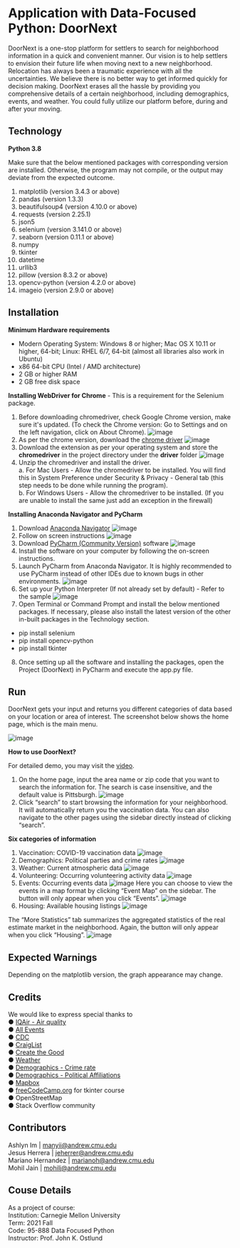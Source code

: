 # Application with Data-Focused Python: DoorNext

DoorNext is a one-stop platform for settlers to search for neighborhood information in a quick and convenient manner. Our vision is to help settlers to envision their future life when moving next to a new neighborhood. Relocation has always been a traumatic experience with all the uncertainties. We believe there is no better way to get informed quickly for decision making. DoorNext erases all the hassle by providing you comprehensive details of a certain neighborhood, including demographics, events, and weather. You could fully utilize our platform before, during and after your moving.

## Technology

**Python 3.8**

Make sure that the below mentioned packages with corresponding version are installed. Otherwise, the program may not compile, or the output may deviate from the expected outcome.
1. matplotlib (version 3.4.3 or above)
2. pandas (version 1.3.3)
3. beautifulsoup4 (version 4.10.0 or above)
4. requests (version 2.25.1)
5. json5
6. selenium (version 3.141.0 or above)
7. seaborn (version 0.11.1 or above)
8. numpy
9. tkinter
10. datetime
11. urllib3
12. pillow (version 8.3.2 or above)
13. opencv-python (version 4.2.0 or above)
14. imageio (version 2.9.0 or above)

## Installation

**Minimum Hardware requirements**

* Modern Operating System: Windows 8 or higher; Mac OS X 10.11 or higher, 64-bit; Linux: RHEL 6/7, 64-bit (almost all libraries also work in Ubuntu) 
* x86 64-bit CPU (Intel / AMD architecture)
* 2 GB or higher RAM
* 2 GB free disk space

**Installing WebDriver for Chrome** - This is a requirement for the Selenium package.
1. Before downloading chromedriver, check Google Chrome version, make sure it's updated. (To check the Chrome version: Go to Settings and on the left navigation, click on About Chrome).
![image](https://user-images.githubusercontent.com/48016878/210124359-c00e14fe-4bae-4db5-b5a2-6a277b80d405.png)
2. As per the chrome version, download the [chrome driver](https://chromedriver.chromium.org/downloads)
![image](https://user-images.githubusercontent.com/48016878/210124456-f678bc2e-6341-419d-a2d6-5229ae0fddbf.png)
3. Download the extension as per your operating system and store the **chromedriver** in the project directory under the **driver** folder
![image](https://user-images.githubusercontent.com/48016878/210124468-ede612bf-bdf3-4763-90fa-9c375a6232c8.png)
4. Unzip the chromedriver and install the driver.\
a. For Mac Users - Allow the chromedriver to be installed. You will find this in System Preference under Security & Privacy - General tab (this step needs to be done while running the program).\
b. For Windows Users - Allow the chromedriver to be installed. (If you are unable to install the same just add an exception in the firewall)

**Installing Anaconda Navigator and PyCharm**

1. Download [Anaconda Navigator](https://www.anaconda.com/products/individual)
![image](https://user-images.githubusercontent.com/48016878/210124499-7f618da5-c177-467e-ab81-46a563030cd6.png)
2. Follow on screen instructions
![image](https://user-images.githubusercontent.com/48016878/210124592-3206ba3e-d61b-446d-8ab5-e1324683a513.png)
3. Download [PyCharm (Community Version)](https://www.jetbrains.com/pycharm/download/#section=mac.) software
![image](https://user-images.githubusercontent.com/48016878/210124604-3400ab61-e14d-4ec3-853c-5ffc1c41ea23.png)
4. Install the software on your computer by following the on-screen instructions.
5. Launch PyCharm from Anaconda Navigator. It is highly recommended to use PyCharm instead of other IDEs due to known bugs in other environments.
![image](https://user-images.githubusercontent.com/48016878/210124611-6fcf7321-bcff-42a5-b61d-89a4b6ec14be.png)
6. Set up your Python Interpreter (If not already set by default) - Refer to the sample
![image](https://user-images.githubusercontent.com/48016878/210124616-c9b74ab5-ecd8-4a85-bd17-216fcb3420c8.png)
7. Open Terminal or Command Prompt and install the below mentioned packages. If necessary, please also install the latest version of the other in-built packages in the Technology section.
* pip install selenium
* pip install opencv-python
* pip install tkinter
8. Once setting up all the software and installing the packages, open the Project (DoorNext) in PyCharm and execute the app.py file.

## Run

DoorNext gets your input and returns you different categories of data based on your location or area of interest. The screenshot below shows the home page, which is the main menu.

![image](https://user-images.githubusercontent.com/48016878/210124641-2568b97b-002b-47f9-915c-19b3037e1095.png)

**How to use DoorNext?**

For detailed demo, you may visit the [video](https://youtu.be/r3tU4bMWe4s).

1. On the home page, input the area name or zip code that you want to search the information for. The search is case insensitive, and the default value is Pittsburgh.
![image](https://user-images.githubusercontent.com/48016878/210124650-4496627e-ad8f-4ef0-911f-c5415f32029e.png)
2. Click “search” to start browsing the information for your neighborhood. It will automatically return you the vaccination data. You can also navigate to the other pages using the sidebar directly instead of clicking “search”.

**Six categories of information**
1. Vaccination: COVID-19 vaccination data
![image](https://user-images.githubusercontent.com/48016878/210124661-3b3527ab-c732-4a74-b392-2d0bac9709e0.png)
2. Demographics: Political parties and crime rates
![image](https://user-images.githubusercontent.com/48016878/210124665-925cfed8-c66c-41f8-8a1f-950956626ba6.png)
3. Weather: Current atmospheric data
![image](https://user-images.githubusercontent.com/48016878/210124670-f197b1cb-5fed-409d-882b-f8b8f03d4f71.png)
4. Volunteering: Occurring volunteering activity data
![image](https://user-images.githubusercontent.com/48016878/210124675-a3f81eb7-5b10-4f89-9e25-285354b47a41.png)
5. Events: Occurring events data
![image](https://user-images.githubusercontent.com/48016878/210124679-bc04b46f-06de-463f-8899-8ef4c028743c.png)
Here you can choose to view the events in a map format by clicking “Event Map” on the sidebar. The button will only appear when you click “Events”.
![image](https://user-images.githubusercontent.com/48016878/210124681-8a2114e7-1db4-42b9-87b1-30b6e999634a.png)
6. Housing: Available housing listings
![image](https://user-images.githubusercontent.com/48016878/210124687-9a4a3111-879d-4bd6-9afb-7a73f6c703f2.png)

The “More Statistics” tab summarizes the aggregated statistics of the real estimate market in the neighborhood. Again, the button will only appear when you click “Housing”.
![image](https://user-images.githubusercontent.com/48016878/210124693-5047b0e9-ab40-4725-85e5-883a22b8d7aa.png)


## Expected Warnings

Depending on the matplotlib version, the graph appearance may change.

## Credits

We would like to express special thanks to\
● [IQAir - Air quality](https://www.iqair.com/us/air-pollution-data-api)\
● [All Events](https://allevents.in)\
● [CDC](https://data.cdc.gov/api/views/8xkx-amqh/rows.csv?accessType=DOWNLOAD)\
● [CraigList](https://pittsburgh.craigslist.org/d/apartments-housing-for-rent/search/apa)\
● [Create the Good](https://createthegood.aarp.org/volunteer-search/)\
● [Weather](https://www.timeanddate.com/weather/usa/pittsburgh)\
● [Demographics - Crime rate](https://en.wikipedia.org/wiki/List_of_United_States_cities_by_crime_rate)\
● [Demographics - Political Affiliations](https://www.pewforum.org/religious-landscape-study/compare/party-affiliation/by/state/)\
● [Mapbox](https://gist.github.com/busybus/b316596556933f7697671fd33f31fe87)\
● [freeCodeCamp.org](https://www.youtube.com/watch?v=YXPyB4XeYLA) for tkinter course\
● OpenStreetMap\
● Stack Overflow community

## Contributors
Ashlyn Im | manyii@andrew.cmu.edu\
Jesus Herrera | jeherrer@andrew.cmu.edu\
Mariano Hernandez | marianoh@andrew.cmu.edu\
Mohil Jain | mohilj@andrew.cmu.edu

## Couse Details

As a project of course:\
Institution: Carnegie Mellon University\
Term: 2021 Fall\
Code: 95-888 Data Focused Python\
Instructor: Prof. John K. Ostlund

